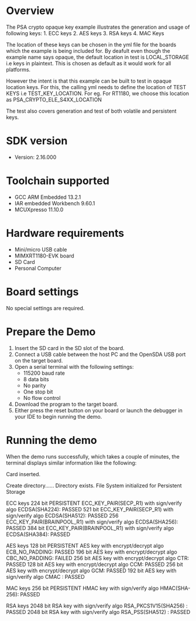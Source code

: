 Overview
========
The PSA crypto opaque key example illustrates the generation and usage of following keys:
    1. ECC keys
    2. AES keys
    3. RSA keys
    4. MAC Keys

The location of these keys can be chosen in the yml file for the boards
which the example is being included for. By deafult even though the
example name says opaque, the default location in test is LOCAL_STORAGE i.e
keys in plaintext. This is chosen as default as it would work for all platforms.

However the intent is that this example can be built to test in opaque location keys. For this,
the calling yml needs to define the location of TEST KEYS i.e TEST_KEY_LOCATION.
For eg. For RT1180, we choose this location as PSA_CRYPTO_ELE_S4XX_LOCATION

The test also covers generation and test of both volatile and persistent keys.


SDK version
===========
- Version: 2.16.000

Toolchain supported
===================
- GCC ARM Embedded  13.2.1
- IAR embedded Workbench  9.60.1
- MCUXpresso  11.10.0

Hardware requirements
=====================
- Mini/micro USB cable
- MIMXRT1180-EVK board
- SD Card
- Personal Computer

Board settings
==============
No special settings are required.

Prepare the Demo
================
1.  Insert the SD card in the SD slot of the board.
2.  Connect a USB cable between the host PC and the OpenSDA USB port on the target board. 
3.  Open a serial terminal with the following settings:
    - 115200 baud rate
    - 8 data bits
    - No parity
    - One stop bit
    - No flow control
4.  Download the program to the target board.
5.  Either press the reset button on your board or launch the debugger in your IDE to begin running the demo.

Running the demo
================
When the demo runs successfully, which takes a couple of minutes, the terminal displays similar information like the following:

Card inserted.

Create directory......
Directory exists.
File System initialized for Persistent Storage

ECC keys
224 bit PERSISTENT ECC_KEY_PAIR(SECP_R1) with sign/verify algo ECDSA(SHA224): PASSED
521 bit ECC_KEY_PAIR(SECP_R1) with sign/verify algo ECDSA(SHA512): PASSED
256 ECC_KEY_PAIR(BRAINPOOL_R1) with sign/verify algo ECDSA(SHA256): PASSED
384 bit ECC_KEY_PAIR(BRAINPOOL_R1) with sign/verify algo ECDSA(SHA384): PASSED

AES keys 
128 bit PERSISTENT AES key with encrypt/decrypt algo ECB_NO_PADDING: PASSED
196 bit AES key with encrypt/decrypt algo CBC_NO_PADDING: FAILED
256 bit AES key with encrypt/decrypt algo CTR: PASSED
128 bit AES key with encrypt/decrypt algo CCM: PASSED
256 bit AES key with encrypt/decrypt algo GCM: PASSED
192 bit AES key with sign/verify algo CMAC : PASSED

MAC keys 
256 bit PERSISTENT HMAC key with sign/verify algo HMAC(SHA-256): PASSED

RSA keys 
2048 bit RSA key with sign/verify algo RSA_PKCS1V15(SHA256) : PASSED
2048 bit RSA key with sign/verify algo RSA_PSS(SHA512) : PASSED
